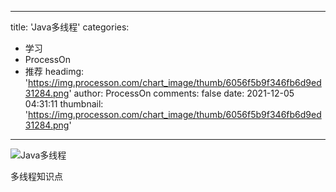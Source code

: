 
---
title: 'Java多线程'
categories: 
 - 学习
 - ProcessOn
 - 推荐
headimg: 'https://img.processon.com/chart_image/thumb/6056f5b9f346fb6d9ed31284.png'
author: ProcessOn
comments: false
date: 2021-12-05 04:31:11
thumbnail: 'https://img.processon.com/chart_image/thumb/6056f5b9f346fb6d9ed31284.png'
---

<div>   
<img class="thumb" alt="Java多线程" src="https://img.processon.com/chart_image/thumb/6056f5b9f346fb6d9ed31284.png" referrerpolicy="no-referrer">
<p>多线程知识点</p>  
</div>
            